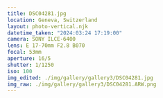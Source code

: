 ```yaml
---
title: DSC04281.jpg
location: Geneva, Switzerland
layout: photo-vertical.njk
datetime_taken: "2024:03:24 17:19:00"
camera: SONY ILCE-6400
lens: E 17-70mm F2.8 B070
focal: 53mm
aperture: 16/5
shutter: 1/1250
iso: 100
img_edited: ./img/gallery/gallery3/DSC04281.jpg
img_raw: ./img/gallery/gallery3/DSC04281.ARW.png
---
```

